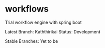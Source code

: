 # workflows
Trial workflow engine with spring boot

Latest Branch: Kaththirikai
Status: Development

Stable Branches:
  Yet to be

